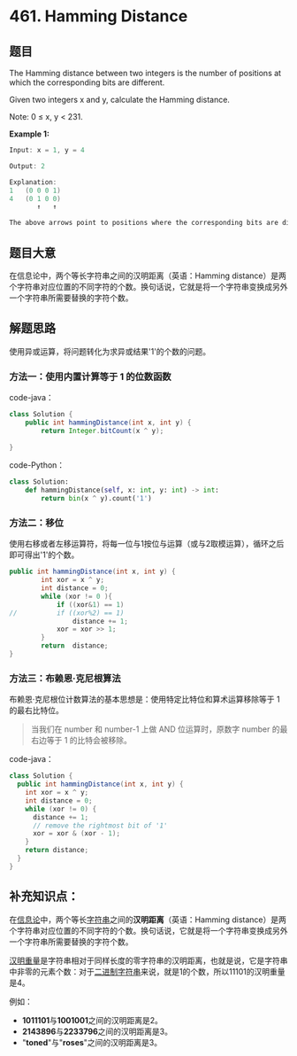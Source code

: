 # 461. Hamming Distance

## 题目

The Hamming distance between two integers is the number of positions at which the corresponding bits are different.

Given two integers x and y, calculate the Hamming distance.

Note: 0 ≤ x, y < 231.

**Example 1:**

```java
Input: x = 1, y = 4

Output: 2

Explanation:
1   (0 0 0 1)
4   (0 1 0 0)
       ↑   ↑

The above arrows point to positions where the corresponding bits are different.
```

## 题目大意

在信息论中，两个等长字符串之间的汉明距离（英语：Hamming distance）是两个字符串对应位置的不同字符的个数。换句话说，它就是将一个字符串变换成另外一个字符串所需要替换的字符个数。

## 解题思路

使用异或运算，将问题转化为求异或结果'1'的个数的问题。

### 方法一：使用内置计算等于 1 的位数函数

code-java：

```java
class Solution {
    public int hammingDistance(int x, int y) {
        return Integer.bitCount(x ^ y); 
    
}
```

code-Python：

```python
class Solution:
    def hammingDistance(self, x: int, y: int) -> int:
        return bin(x ^ y).count('1')
```

### 方法二：移位

使用右移或者左移运算符，将每一位与1按位与运算（或与2取模运算），循环之后即可得出'1'的个数。

```java
public int hammingDistance(int x, int y) {
        int xor = x ^ y;
        int distance = 0;
        while (xor != 0 ){
            if ((xor&1) == 1)
//          if ((xor%2) == 1)
                distance += 1;
            xor = xor >> 1;
        }
        return  distance;
}
```

### 方法三：布赖恩·克尼根算法

布赖恩·克尼根位计数算法的基本思想是：使用特定比特位和算术运算移除等于 1 的最右比特位。

> 当我们在 number 和 number-1 上做 AND 位运算时，原数字 number 的最右边等于 1 的比特会被移除。

code-java：

```java
class Solution {
  public int hammingDistance(int x, int y) {
    int xor = x ^ y;
    int distance = 0;
    while (xor != 0) {
      distance += 1;
      // remove the rightmost bit of '1'
      xor = xor & (xor - 1);
    }
    return distance;
  }
}
```

## 补充知识点：

在[信息论](https://zh.wikipedia.org/wiki/%E4%BF%A1%E6%81%AF%E8%AE%BA)中，两个等长[字符串](https://zh.wikipedia.org/wiki/%E5%AD%97%E7%AC%A6%E4%B8%B2)之间的**汉明距离**（英语：Hamming distance）是两个字符串对应位置的不同字符的个数。换句话说，它就是将一个字符串变换成另外一个字符串所需要替换的字符个数。

[汉明重量](https://zh.wikipedia.org/wiki/%E6%B1%89%E6%98%8E%E9%87%8D%E9%87%8F)是字符串相对于同样长度的零字符串的汉明距离，也就是说，它是字符串中非零的元素个数：对于[二进制](https://zh.wikipedia.org/wiki/%E4%BA%8C%E8%BF%9B%E5%88%B6)[字符串](https://zh.wikipedia.org/wiki/%E5%AD%97%E7%AC%A6%E4%B8%B2)来说，就是1的个数，所以11101的汉明重量是4。

例如：

-   **1011101**与**1001001**之间的汉明距离是2。
-   **2143896**与**2233796**之间的汉明距离是3。
-   "**toned**"与"**roses**"之间的汉明距离是3。
